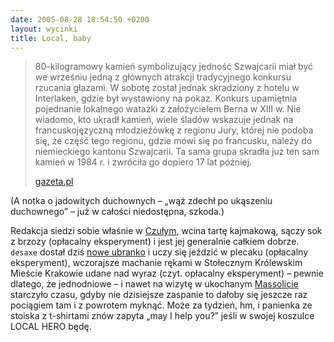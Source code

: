 ```yaml
---
date: 2005-08-28 18:54:50 +0200
layout: wycinki
title: Local, baby
---
```


> 80-kilogramowy kamień symbolizujący jedność Szwajcarii miał być we wrześniu jedną z głównych atrakcji tradycyjnego konkursu rzucania głazami. W sobotę został jednak skradziony z hotelu w Interlaken, gdzie był wystawiony na pokaz. Konkurs upamiętnia pojednanie lokalnego watażki z założycielem Berna w XIII w. Nie wiadomo, kto ukradł kamień, wiele śladów wskazuje jednak na francuskojęzyczną młodzieżówkę z regionu Jury, której nie podoba się, że część tego regionu, gdzie mówi się po francusku, należy do niemieckiego kantonu Szwajcarii. Ta sama grupa skradła już ten sam kamień w 1984 r. i zwróciła go dopiero 17 lat później.
>
> [gazeta.pl](http://serwisy.gazeta.pl/swiat/1,34180,2880713.html 'Zniknął kamień symbolizujący jedność Szwajcarii')

(A notka o jadowitych duchownych – „wąż zdechł po ukąszeniu duchownego” – już w całości niedostępna, szkoda.)

Redakcja siedzi sobie właśnie w [Czułym](http://czulybarbarzynca.pl/ 'dobre czekolatte mają'), wcina tartę kajmakową, sączy sok z brzozy (opłacalny eksperyment) i jest jej generalnie całkiem dobrze. `desaxe` dostał dziś [nowe ubranko](http://www.google.com/search?q=jansport+laptop+shockshield+sleeve 'Flash na oficjalnej nie pozwala linkować') i uczy się jeździć w plecaku (opłacalny eksperyment), wczorajsze machanie rękami w Stołecznym Królewskim Mieście Krakowie udane nad wyraz (czyt. opłacalny eksperyment) – pewnie dlatego, że jednodniowe – i nawet na wizytę w ukochanym [Massolicie](http://massolit.com/ 'owing the the newness of our website, we as of yet have no frequently asked questions') starczyło czasu, gdyby nie dzisiejsze zaspanie to dałoby się jeszcze raz pociągiem tam i z powrotem myknąć. Może za tydzień, hm, i panienka ze stoiska z t-shirtami znów zapyta „may I help you?” jeśli w swojej koszulce LOCAL HERO będę.
